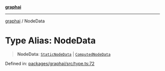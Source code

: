[**graphai**](../README.md)

***

[graphai](../globals.md) / NodeData

# Type Alias: NodeData

> **NodeData**: [`StaticNodeData`](StaticNodeData.md) \| [`ComputedNodeData`](ComputedNodeData.md)

Defined in: [packages/graphai/src/type.ts:72](https://github.com/kawamataryo/graphai/blob/dd469fabd8a117a70d995bd5597c959177f9738c/packages/graphai/src/type.ts#L72)
